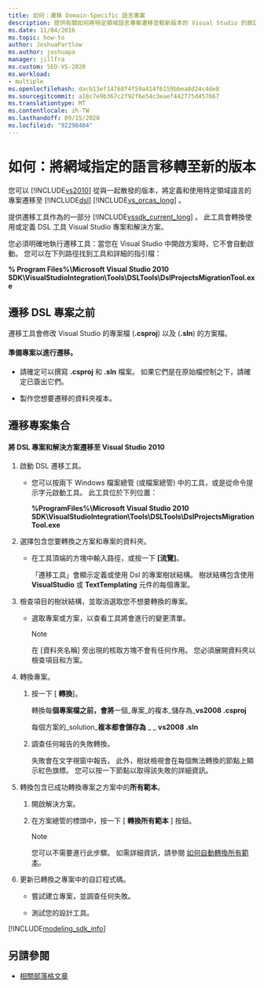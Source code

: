 ```yaml
---
title: 如何：遷移 Domain-Specific 語言專案
description: 提供有關如何將特定領域語言專案遷移至較新版本的 Visual Studio 的資訊。
ms.date: 11/04/2016
ms.topic: how-to
author: JoshuaPartlow
ms.author: joshuapa
manager: jillfra
ms.custom: SEO-VS-2020
ms.workload:
- multiple
ms.openlocfilehash: dacb13ef14768f4f59a414f6159bbea8d24c4de8
ms.sourcegitcommit: a18c7e9b367c2f92f6e54c3eaef442775d457667
ms.translationtype: MT
ms.contentlocale: zh-TW
ms.lasthandoff: 09/15/2020
ms.locfileid: "92298404"
---
```

# <a name="how-to-migrate-a-domain-specific-language-to-a-new-version"></a>如何：將網域指定的語言移轉至新的版本
您可以 [!INCLUDE[vs2010](../misc/includes/vs2010_md.md)] 從與一起散發的版本，將定義和使用特定領域語言的專案遷移至 [!INCLUDE[dsl](../modeling/includes/dsl_md.md)] [!INCLUDE[vs_orcas_long](../debugger/includes/vs_orcas_long_md.md)] 。

 提供遷移工具作為的一部分 [!INCLUDE[vssdk_current_long](../misc/includes/vssdk_current_long_md.md)] 。 此工具會轉換使用或定義 DSL 工具 Visual Studio 專案和解決方案。

 您必須明確地執行遷移工具：當您在 Visual Studio 中開啟方案時，它不會自動啟動。 您可以在下列路徑找到工具和詳細的指引檔：

 **% Program Files%\Microsoft Visual Studio 2010 SDK\VisualStudioIntegration\Tools\DSLTools\DslProjectsMigrationTool.exe**

## <a name="before-you-migrate-your-dsl-projects"></a>遷移 DSL 專案之前
 遷移工具會修改 Visual Studio 的專案檔 (**.csproj**) 以及 (**.sln**) 的方案檔。

#### <a name="to-prepare-projects-for-migration"></a>準備專案以進行遷移。

- 請確定可以撰寫 **.csproj** 和 **.sln** 檔案。 如果它們是在原始檔控制之下，請確定已簽出它們。

- 製作您想要遷移的資料夾複本。

## <a name="migrating-a-collection-of-projects"></a>遷移專案集合

#### <a name="to-migrate-dsl-projects-and-solutions-to-visual-studio-2010"></a>將 DSL 專案和解決方案遷移至 Visual Studio 2010

1. 啟動 DSL 遷移工具。

   - 您可以按兩下 Windows 檔案總管 (或檔案總管) 中的工具，或是從命令提示字元啟動工具。 此工具位於下列位置：

        **%ProgramFiles%\Microsoft Visual Studio 2010 SDK\VisualStudioIntegration\Tools\DSLTools\DslProjectsMigrationTool.exe**

2. 選擇包含您要轉換之方案和專案的資料夾。

   - 在工具頂端的方塊中輸入路徑，或按一下 **[流覽]**。

     「遷移工具」會顯示定義或使用 Dsl 的專案樹狀結構。 樹狀結構包含使用 **VisualStudio** 或 **TextTemplating** 元件的每個專案。

3. 檢查項目的樹狀結構，並取消選取您不想要轉換的專案。

   - 選取專案或方案，以查看工具將會進行的變更清單。

       > [!NOTE]
       > 在 [資料夾名稱] 旁出現的核取方塊不會有任何作用。 您必須展開資料夾以檢查項目和方案。

4. 轉換專案。

   1. 按一下 [ **轉換**]。

        轉換每**個專案檔之前，會將**一個_專案_的複本_儲存為_**vs2008 .csproj**

        每個方案的_solution_**複本都會儲存為** _ _ **vs2008 .sln**

   2. 調查任何報告的失敗轉換。

        失敗會在文字視窗中報告。 此外，樹狀檢視會在每個無法轉換的節點上顯示紅色旗標。 您可以按一下節點以取得該失敗的詳細資訊。

5. 轉換包含已成功轉換專案之方案中的**所有範本**。

   1. 開啟解決方案。

   2. 在方案總管的標頭中，按一下 [ **轉換所有範本** ] 按鈕。

       > [!NOTE]
       > 您可以不需要進行此步驟。 如需詳細資訊，請參閱 [如何自動轉換所有範本](/previous-versions/visualstudio/visual-studio-2012/ff521399\(v\=vs.110\))。

6. 更新已轉換之專案中的自訂程式碼。

   - 嘗試建立專案，並調查任何失敗。

   - 測試您的設計工具。

[!INCLUDE[modeling_sdk_info](includes/modeling_sdk_info.md)]

## <a name="see-also"></a>另請參閱

- [相關部落格文章](https://devblogs.microsoft.com/devops/the-visual-studio-modeling-sdk-is-now-available-with-visual-studio-2017/)